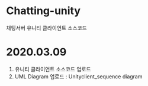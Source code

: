 # Chatting-unity
채팅서버 유니티 클라이언트 소스코드

# 2020.03.09
1. 유니티 클라이언트 소스코드 업로드
2. UML Diagram 업로드 : Unityclient_sequence diagram
